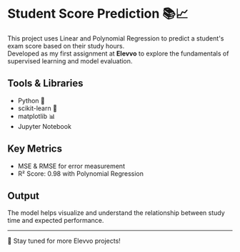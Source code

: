 # Student Score Prediction 📚📈

This project uses Linear and Polynomial Regression to predict a student's exam score based on their study hours.  
Developed as my first assignment at **Elevvo** to explore the fundamentals of supervised learning and model evaluation.

## Tools & Libraries
- Python 🐍
- scikit-learn 🤖
- matplotlib 📊
- Jupyter Notebook

## Key Metrics
- MSE & RMSE for error measurement
- R² Score: 0.98 with Polynomial Regression

## Output
The model helps visualize and understand the relationship between study time and expected performance.

---

🔗 Stay tuned for more Elevvo projects!

